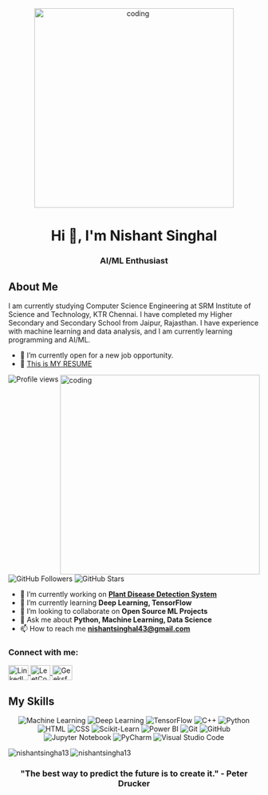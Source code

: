 <div align="center">
  <img src="https://github.com/nishantsingha13/nishantsingha13/assets/103675762/3c5b5916-0437-4ba9-b285-6499bb36f92e" alt="coding" width="400">
</div>

<h1 align="center">Hi 👋, I'm Nishant Singhal</h1>

<h3 align="center">AI/ML Enthusiast</h3>

## About Me

I am currently studying Computer Science Engineering at SRM Institute of Science and Technology, KTR Chennai. I have completed my Higher Secondary and Secondary School from Jaipur, Rajasthan. I have experience with machine learning and data analysis, and I am currently learning programming and AI/ML. 

- 🤔 I’m currently open for a new job opportunity.
- 📄 [This is MY RESUME](https://drive.google.com/file/d/1UAnjDVd7FKqQSvjmmOVdeQolJhHRFeIe/view?usp=drivesdk)

<img align="right" alt="coding" width="400" src="https://user-images.githubusercontent.com/55389276/140866485-8fb1c876-9a8f-4d6a-98dc-08c4981eaf70.gif">

<p align="left"> 
  <img src="https://komarev.com/ghpvc/?username=nishantsingha13&label=Profile%20views&color=0e75b6&style=flat" alt="Profile views" /> 
  <img src="https://img.shields.io/github/followers/nishantsingha13?label=Followers" alt="GitHub Followers" />
  <img src="https://img.shields.io/github/stars/nishantsingha13?label=Stars" alt="GitHub Stars" />
</p>

- 🔭 I’m currently working on **[Plant Disease Detection System](https://github.com/nishantsingha13/Plant-Disease-Detection-System)**
- 🌱 I’m currently learning **Deep Learning, TensorFlow**
- 👯 I’m looking to collaborate on **Open Source ML Projects**
- 💬 Ask me about **Python, Machine Learning, Data Science**
- 📫 How to reach me **nishantsinghal43@gmail.com**

<h3 align="left">Connect with me:</h3>
<p align="left">
  <a href="https://www.linkedin.com/in/nishant-singhal-494778249/" target="blank">
    <img align="center" src="https://raw.githubusercontent.com/rahuldkjain/github-profile-readme-generator/master/src/images/icons/Social/linked-in-alt.svg" alt="LinkedIn" height="30" width="40" />
  </a>
  <a href="https://leetcode.com/u/nd5905/" target="blank">
    <img align="center" src="https://raw.githubusercontent.com/rahuldkjain/github-profile-readme-generator/master/src/images/icons/Social/leet-code.svg" alt="LeetCode" height="30" width="40" />
  </a>
  <a href="https://www.geeksforgeeks.org/user/nd599m68/" target="blank">
    <img align="center" src="https://raw.githubusercontent.com/rahuldkjain/github-profile-readme-generator/master/src/images/icons/Social/geeks-for-geeks.svg" alt="GeeksforGeeks" height="30" width="40" />
  </a>
</p>

## My Skills

<p align="center">
  <img src="https://img.shields.io/badge/-Machine%20Learning-F7931E?style=flat&logo=python&logoColor=white" alt="Machine Learning" />
  <img src="https://img.shields.io/badge/-Deep%20Learning-FF6F61?style=flat&logo=tensorflow&logoColor=white" alt="Deep Learning" />
  <img src="https://img.shields.io/badge/-TensorFlow-FF6F61?style=flat&logo=tensorflow&logoColor=white" alt="TensorFlow" />
  <img src="https://img.shields.io/badge/-C++-00599C?style=flat&logo=c%2B%2B&logoColor=white" alt="C++" />
  <img src="https://img.shields.io/badge/-Python-3776AB?style=flat&logo=python&logoColor=white" alt="Python" />
  <img src="https://img.shields.io/badge/-HTML-E34F26?style=flat&logo=html5&logoColor=white" alt="HTML" />
  <img src="https://img.shields.io/badge/-CSS-1572B6?style=flat&logo=css3&logoColor=white" alt="CSS" />
  <img src="https://img.shields.io/badge/-Scikit%20Learn-F7931E?style=flat&logo=scikit-learn&logoColor=white" alt="Scikit-Learn" />
  <img src="https://img.shields.io/badge/-Power%20BI-F2C811?style=flat&logo=powerbi&logoColor=black" alt="Power BI" />
  <img src="https://img.shields.io/badge/-Git-F05032?style=flat&logo=git&logoColor=white" alt="Git" />
  <img src="https://img.shields.io/badge/-GitHub-181717?style=flat&logo=github&logoColor=white" alt="GitHub" />
  <img src="https://img.shields.io/badge/-Jupyter%20Notebook-F37626?style=flat&logo=jupyter&logoColor=white" alt="Jupyter Notebook" />
  <img src="https://img.shields.io/badge/-PyCharm-000000?style=flat&logo=pycharm&logoColor=white" alt="PyCharm" />
  <img src="https://img.shields.io/badge/-Visual%20Studio%20Code-007ACC?style=flat&logo=visual-studio-code&logoColor=white" alt="Visual Studio Code" />
</p>

<p><img align="left" src="https://github-readme-stats.vercel.app/api/top-langs?username=nishantsingha13&show_icons=true&locale=en&layout=compact" alt="nishantsingha13" /></p>

<p><img align="center" src="https://github-readme-streak-stats.herokuapp.com/?user=nishantsingha13&" alt="nishantsingha13" /></p>

<h3 align="center">"The best way to predict the future is to create it." - Peter Drucker</h3>
